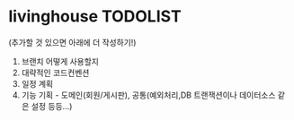 # livinghouse TODOLIST
(추가할 것 있으면 아래에 더 작성하기!)


1. 브랜치 어떻게 사용할지
2. 대략적인 코드컨벤션
3. 일정 계획
4. 기능 기획 - 도메인(회원/게시판), 공통(예외처리,DB 트랜잭션이나 데이터소스 같은 설정 등등...)
